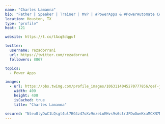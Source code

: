 ```yaml
---
name: "Charles Lamanna"
bio: "Father | Speaker | Trainer | MVP | #PowerApps & #PowerAutomate Community Super User | YouTuber Right-pointing triangle http://youtube.com/c/rezadorrani | Learn - Share - Clockwise rightwards and leftwards open circle arrows"
location: Houston, TX
type: "profile"
heat: 121

website: https://t.co/tAcqSdqguf

twitter:
  username: rezadorrani
  url: https://twitter.com/rezadorrani
  followers: 8867

topics:
  - Power Apps

images:
  - url: https://pbs.twimg.com/profile_images/1063114045270777856/qeT-jpWr_400x400.jpg
    width: 400
    height: 400
    isCached: true
    title: "Charles Lamanna"

secured: "Nleu8lyDwC1LQsgt4ul7BG4z47oXv9mzeLuEHvs9s6ctrJFDwGweKxaMCXN7Ni5UimSddXlscbEg6H0nq3ah3QdSXHTGRIoTqJuwFE0NWMLIu9iuIRt7yxzhiOU2NjC0AVEJ9Nep5aysz4OSy54MF3JD1LJPecXL3UdLvTvvG+f1Esdn1v3LkEBb2r93ohlQJF8iLaIDvYTctqCTGxeJtdir9KJRMpsoIVd90otCekDAMw1+8mrgqn39MvXdTB7goWzHSr27NnykROIrAiiMdXqqOayFPVVAjmR9VT+50rFAEqtrRuLRepi0028FJ9iMSx23WKirl6zC2ILjkVZKzJiVa0rkNCrGr2Pkt2ggTNA6VjXShFFr3Z+o3J3M2h/5wBzlOKZj+MGykLvuhGUHv0NVW0Tb1eUKkDlmLCVRmEM=;ITfmkxFaC3oGb95IkzeDYA=="
---
```


